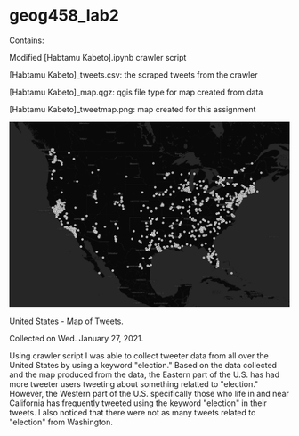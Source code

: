 # geog458_lab2
Contains:

Modified [Habtamu Kabeto].ipynb crawler script

[Habtamu Kabeto]_tweets.csv: the scraped tweets from the crawler

[Habtamu Kabeto]_map.qgz: qgis file type for map created from data

[Habtamu Kabeto]_tweetmap.png: map created for this assignment

![alt text](https://github.com/Habtamu76/geog458_lab2/blob/main/lab2_map_image.png)

United States - Map of Tweets.

Collected on Wed. January 27, 2021.

Using crawler script I was able to collect tweeter data from all over the United States by using a keyword "election." Based on the data collected and the map produced from the data, the Eastern part of the U.S. has had more tweeter users tweeting about something relatted to "election." However, the Western part of the U.S. specifically those who life in and near California has frequently tweeted using the keyword "election" in their tweets. I also noticed that there were not as many tweets related to "election" from Washington. 



